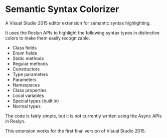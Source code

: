 # Semantic Syntax Colorizer

A Visual Studio 2015 editor extension for semantic syntax highlighting.

It uses the Roslyn APIs to highlight the following syntax types in distinctive colors to make them easily recognizable.

* Class fields
* Enum fields
* Static methods
* Regular methods
* Constructors
* Type parameters
* Parameters
* Namespaces
* Class properties
* Local variables
* Special types (built in)
* Normal types

The code is fairly simple, but it is not currently written using the Async APIs in Roslyn.

This extension works for the first final version of Visual Studio 2015.
